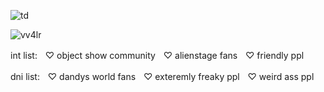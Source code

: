 ![td](https://github.com/user-attachments/assets/2c2a2b23-911b-4e05-98ee-19b02f9bcfde)



<p align="left"> <img src="https://komarev.com/ghpvc/?username=vv4lr&label=ㅤcoolㅤpplㅤ&color=2cabf7&style=flat" alt="vv4lr" /> </p>

int list:ㅤ♡ object show communityㅤ♡ alienstage fansㅤ♡ friendly ppl

dni list:ㅤ♡ dandys world fansㅤ♡ exteremly freaky pplㅤ♡ weird ass ppl
